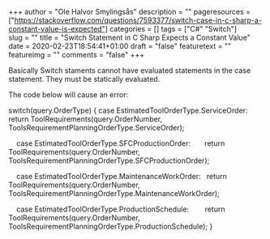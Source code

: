 +++
author = "Ole Halvor Smylingsås"
description = ""
pageresources = ["https://stackoverflow.com/questions/7593377/switch-case-in-c-sharp-a-constant-value-is-expected"]
categories = []
tags = ["C#" "Switch"]     
slug = ""
title = "Switch Statement in C Sharp Expects a Constant Value"
date = 2020-02-23T18:54:41+01:00
draft = "false"
featuretext = ""
featureimg = ""
comments = "false"
+++

Basically Switch staments cannot have evaluated statements in the case statement. They must be statically evaluated.

The code below will cause an error:

switch(query.OrderType) {
    case EstimatedToolOrderType.ServiceOrder:
        return ToolRequirements(query.OrderNumber, ToolsRequirementPlanningOrderType.ServiceOrder);

    case EstimatedToolOrderType.SFCProductionOrder:
       return ToolRequirements(query.OrderNumber, ToolsRequirementPlanningOrderType.SFCProductionOrder);

    case EstimatedToolOrderType.MaintenanceWorkOrder:
       return ToolRequirements(query.OrderNumber, ToolsRequirementPlanningOrderType.MaintenanceWorkOrder);

    case EstimatedToolOrderType.ProductionSchedule:
       return ToolRequirements(query.OrderNumber, ToolsRequirementPlanningOrderType.ProductionSchedule);
}
